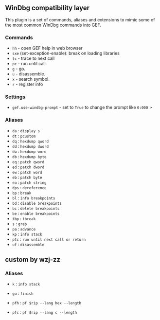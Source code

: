 ## WinDbg compatibility layer ##

This plugin is a set of commands, aliases and extensions to mimic some of the most common WinDbg commands into GEF.

### Commands ###

  - `hh` - open GEF help in web browser
  - `sxe` (set-exception-enable): break on loading libraries
  - `tc` - trace to next call
  - `pc` - run until call.
  - `g` - go.
  - `u` - disassemble.
  - `x` - search symbol.
  - `r` - register info


### Settings ###

  - `gef.use-windbg-prompt` - set to `True` to change the prompt like `0:000 ➤`


### Aliases ###

  - `da` : `display s`
  - `dt` : `pcustom`
  - `dq` : `hexdump qword`
  - `dd` : `hexdump dword`
  - `dw` : `hexdump word`
  - `db` : `hexdump byte`
  - `eq` : `patch qword`
  - `ed` : `patch dword`
  - `ew` : `patch word`
  - `eb` : `patch byte`
  - `ea` : `patch string`
  - `dps` : `dereference`
  - `bp` : `break`
  - `bl` : `info breakpoints`
  - `bd` : `disable breakpoints`
  - `bc` : `delete breakpoints`
  - `be` : `enable breakpoints`
  - `tbp` : `tbreak`
  - `s` : `grep`
  - `pa` : `advance`
  - `kp` : `info stack`
  - `ptc` : `run until next call or return`
  - `uf` : `disassemble`

## custom by wzj-zz ##
### Aliases ###
  - `k` : `info stack`
  - `gu` : `finish`

  - `pfh` : `pf $rip --lang hex --length`
  - `pfc` : `pf $rip --lang c --length`